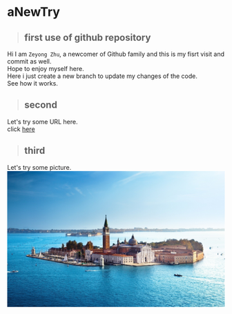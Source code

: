 # aNewTry

> ## first use of github repository

Hi I am `Zeyong Zhu`, a newcomer of Github family and this is my fisrt visit and commit as well.<br>
Hope to enjoy myself here.<br>
Here i just create a new branch to update my changes of the code.<br>
See how it works.<br>

> ## second
Let's try some URL here.<br>
click [here](https://github.com/CyC2018/CS-Notes"reference") <br>

> ## third 
Let's try some picture.<br>
![image](https://github.com/IsTheBestLanguage/aNewTry/blob/master/bysea.jpg)
